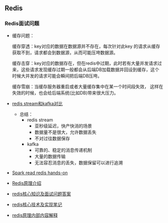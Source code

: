 ## Redis

### Redis面试问题

- 缓存问题：
  
    缓存穿透：key对应的数据在数据源并不存在，每次针对此key 的请求从缓存获取不到，请求都会到数据源，从而可能压垮数据源。

    缓存击穿：key对应的数据存在，但在redis中过期，此时若有大量并发请求过来，这些请求发现缓存过期一般都会从后端DB加载数据并回设到缓存，这个时候大并发的请求可能会瞬间把后端DB压垮。

    缓存雪崩：当缓存服务器重启或者大量缓存集中在某一个时间段失效， 这样在失效的时候，也会给后端系统(比如DB)带来很大压力。

- [redis stream和kafka对比](https://blog.csdn.net/qq_36285124/article/details/102617211)
  - 总结：
    - redis stream
      - 亚秒级延迟，快产快消的场景
      - 数据量不是很大，允许数据丢失
      - 不对过往数据保存
    - kafka
      - 可靠的、稳定的消息传递机制
      - 大量的数据传输
      - 无法容忍消息的丢失，数据保留可以进行追溯
- [Spark read redis hands-on](https://developer.aliyun.com/article/703467)
- [Redis原理介绍](https://www.51cto.com/article/667365.html)
- [redis核心知识及面试问题答案](https://ost.51cto.com/posts/11489)
- [redis核心技术及实现笔记](https://qiankunli.github.io/2020/08/04/redis_practice.html)
- [redis原理内部内容解释](https://www.cnblogs.com/buttercup/p/14151217.html)